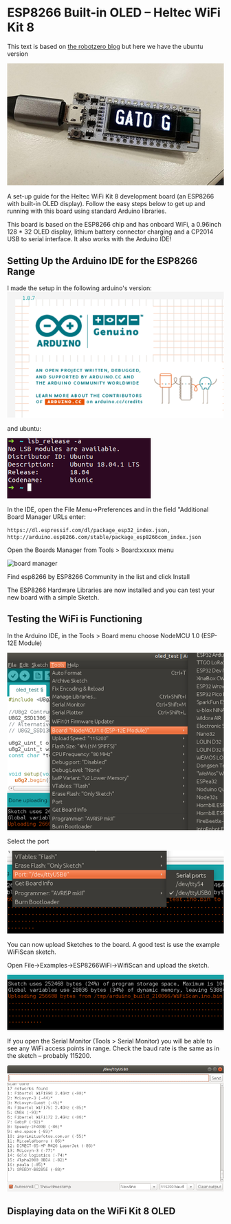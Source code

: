 # ESP8266 Built-in OLED – Heltec WiFi Kit 8

This text is based on [the robotzero blog](https://robotzero.one/heltec-wifi-kit-8/) but here we have the ubuntu version

![heltec device](https://github.com/pastaCLS/heltec/blob/master/images/heltec-device.jpg?raw=true)

A  set-up guide for the Heltec WiFi Kit 8 development board (an ESP8266 with built-in OLED display).
Follow the easy steps below to get up and running with this board using standard Arduino libraries.

This board is based on the ESP8266 chip and has onboard WiFi,  a 0.96inch 128 * 32 OLED display, lithium battery connector charging and a CP2014 USB to serial interface. It also works with the Arduino IDE!

## Setting Up the Arduino IDE for the ESP8266 Range

I made the setup in the following arduino's version:
![arduino version](https://github.com/pastaCLS/heltec/blob/master/images/version-arduino.jpg?raw=true)

and ubuntu:

![ubuntu version](https://github.com/pastaCLS/heltec/blob/master/images/version-ubuntu.jpg?raw=true)

In the IDE, open the File Menu->Preferences and in the field "Additional Board Manager URLs enter:

```
https://dl.espressif.com/dl/package_esp32_index.json, http://arduino.esp8266.com/stable/package_esp8266com_index.json
```
Open the Boards Manager from Tools > Board:xxxxx menu

![board manager](https://github.com/pastaCLS/heltec/blob/master/images/board-manager.jpg?raw=true)

Find esp8266 by ESP8266 Community in the list and click Install

The ESP8266 Hardware Libraries are now installed and you can test your new board with a simple Sketch.

## Testing the WiFi is Functioning

In the Arduino IDE, in the Tools > Board menu choose NodeMCU 1.0 (ESP-12E Module)

![nodemcu](https://github.com/pastaCLS/heltec/blob/master/images/nodemcu.png?raw=true)

Select the port

![port](https://github.com/pastaCLS/heltec/blob/master/images/port.png?raw=true)

You can now upload Sketches to the board. A good test is use the example WiFiScan sketch.

Open File->Examples->ESP8266WiFi->WifiScan and upload the sketch.

![burning sample](https://github.com/pastaCLS/heltec/blob/master/images/burning-sample.png?raw=true)

If you open the Serial Monitor (Tools > Serial Monitor) you will be able to see any WiFi access points in range. Check the baud rate is the same as in the sketch – probably 115200.

![wifi scan](https://github.com/pastaCLS/heltec/blob/master/images/wifiscan.png?raw=true)

## Displaying data on the WiFi Kit 8 OLED

